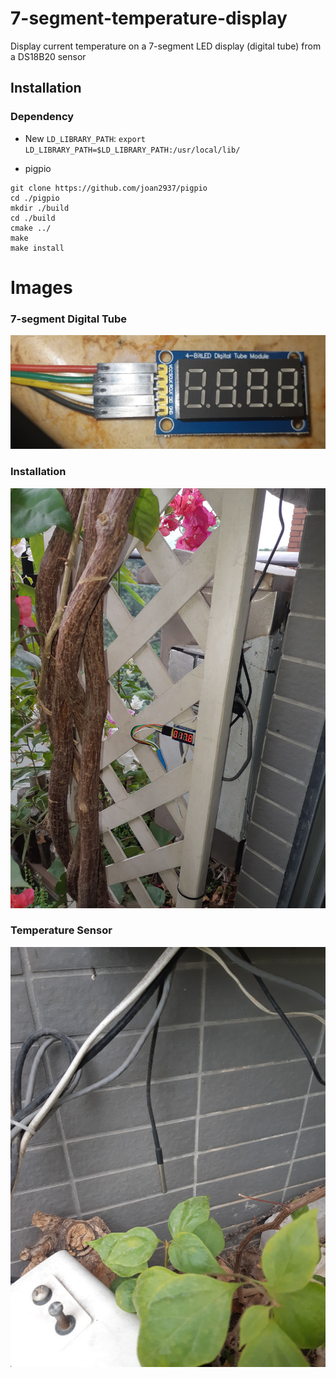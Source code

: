 # 7-segment-temperature-display

Display current temperature on a 7-segment LED display (digital tube) from a DS18B20 sensor

## Installation

### Dependency

* New `LD_LIBRARY_PATH`: `export LD_LIBRARY_PATH=$LD_LIBRARY_PATH:/usr/local/lib/`

* pigpio
```
git clone https://github.com/joan2937/pigpio
cd ./pigpio
mkdir ./build
cd ./build
cmake ../
make
make install
```

# Images

### 7-segment Digital Tube
<img src="./images/7seg-digital-tube.jpg"></img>

### Installation
<img src="./images/installation.jpg"></img>

### Temperature Sensor
<img src="./images/temp-sensor.jpg"></img>